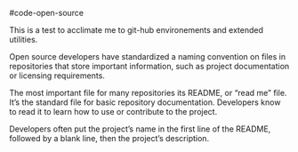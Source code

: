 #code-open-source

This is a test to acclimate me to git-hub environements and extended utilities.

Open source developers have standardized a naming convention on files in repositories that store important information, such as project documentation or licensing requirements.

The most important file for many repositories its README, or “read me” file. It’s the standard file for basic repository documentation. Developers know to read it to learn how to use or contribute to the project.

Developers often put the project’s name in the first line of the README, followed by a blank line, then the project’s description.
